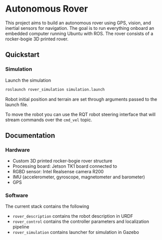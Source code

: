 # Autonomous Rover

This project aims to build an autonomous rover using GPS, vision, and inertial sensors for navigation.
The goal is to run everything onboard an embedded computer running Ubuntu with ROS.
The rover consists of a rocker-bogie 3D printed rover.

## Quickstart

### Simulation

Launch the simulation
```bash
roslaunch rover_simulation simulation.launch
```
Robot initial position and terrain are set through arguments passed to the launch file.

To move the robot you can use the RQT robot steering interface that will stream commands over the `cmd_vel` topic.

## Documentation

### Hardware

* Custom 3D printed rocker-bogie rover structure
* Processing board: Jetson TK1 board connected to
* RGBD sensor: Intel Realsense camera R200
* IMU (accelerometer, gyroscope, magnetometer and barometer)
* GPS


### Software
The current stack contains the following
* `rover_description` contains the robot description in URDF
* `rover_control` contains the controller parameters and localization pipeline
* `rover_simulation` contains launcher for simulation in Gazebo
